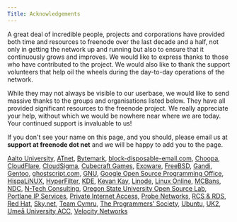 ```yaml
---
Title: Acknowledgements
---
```


A great deal of incredible people, projects and corporations have provided both time and resources to freenode over the last decade and a half, not only in getting the network up and running but also to ensure that it continuously grows and improves. We would like to express thanks to those who have contributed to the project. We would also like to thank the support volunteers that help oil the wheels during the day-to-day operations of the network.

While they may not always be visible to our userbase, we would like to send massive thanks to the groups and organisations listed below. They have all provided significant resources to the freenode project. We really appreciate your help, without which we would be nowhere near where we are today. Your continued support is invaluable to us!</p>

If you don't see your name on this page, and you should, please email us at <b>support at freenode dot net</b> and we will be happy to add you to the page.

[Aalto University](http://www.aalto.fi/en/),
[ATnet](http://www.a1.net/),
[Bytemark](http://www.bytemark.co.uk),
[block-disposable-email.com](http://block-disposable-email.com),
[Choopa](http://www.choopa.com/),
[CloudFlare](https://www.cloudflare.com/),
[CloudSigma](https://www.cloudsigma.com/?utm_source=freenode&amp;utm_medium=banner&amp;utm_campaign=sponsoring),
[Cubecraft Games](https://www.cubecraft.net/),
[Exoware](http://www.exoware.net/),
[FreeBSD](http://www.freebsd.org/),
[Gandi](http://www.gandi.net/),
[Gentoo](http://www.gentoo.org),
[ghostscript.com](http://www.ghostscript.com/),
[GNU](http://www.gnu.org/),
[Google Open Source Programming Office](http://developers.google.com/open-source/),
[HispaLiNUX](http://www.hispalinux.es/),
[HyperFilter](http://www.hyperfilter.com/),
[KDE](http://www.kde.org/),
[Kevan Kay](https://twitter.com/kevank),
[Linode](https://linode.com),
[Linux Online](http://www.linux.org/),
[MCBans](http://www.mcbans.com/),
[NDC](http://www.ndchost.com/),
[N-Tech Consulting](https://ntech.io),
[Oregon State University Open Source Lab](http://osuosl.org),
[Portlane IP Services](http://www.portlane.com/),
[Private Internet Access](https://www.privateinternetaccess.com/),
[Probe Networks](http://www.probe-networks.de/),
[RCS &amp; RDS](http://www.rcs-rds.ro/),
[Red Hat](http://www.redhat.com),
[Sky.net](https://www.skynet.lt/),
[Team Cymru](http://www.team-cymru.org/),
[The Programmers' Society](http://www.progsoc.uts.edu.au/),
[Ubuntu](http://www.ubuntu.com/),
[UK2](http://www.uk2.net/vps-cloud-hosting/),
[Umeå University ACC](http://www.acc.umu.se/),
[Velocity Networks](http://www.vel.net/)
